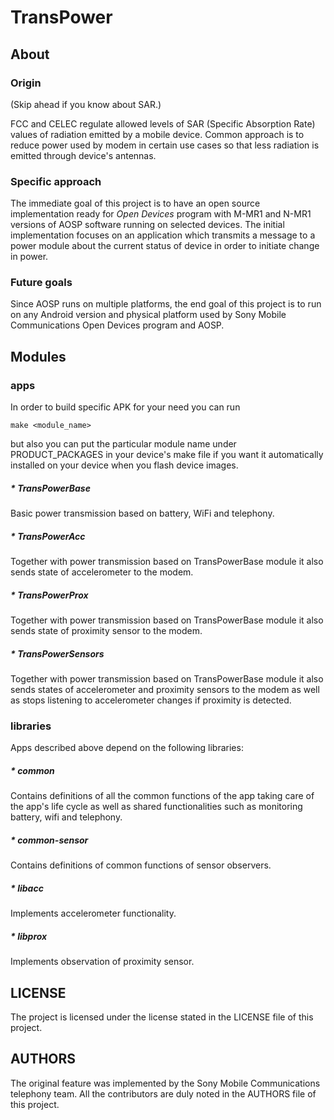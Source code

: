 # TransPower

## About

### Origin
(Skip ahead if you know about SAR.)

FCC and CELEC regulate allowed levels of SAR (Specific Absorption Rate) values of
radiation emitted by a mobile device. Common approach is to reduce power used by
modem in certain use cases so that less radiation is emitted through device's
antennas.

### Specific approach
The immediate goal of this project is to have an open source implementation ready
for *Open Devices* program with M-MR1 and N-MR1 versions of AOSP software running
on selected devices. The initial implementation focuses on an application which
transmits a message to a power module about the current status of device in
order to initiate change in power.

### Future goals
Since AOSP runs on multiple platforms, the end goal of this project is to run on
any Android version and physical platform used by Sony Mobile Communications Open
Devices program and AOSP.

## Modules

### apps
In order to build specific APK for your need you can run

    make <module_name>

but also you can put the particular module name under PRODUCT_PACKAGES
in your device's make file if you want it automatically installed on your
device when you flash device images.

##### * TransPowerBase
Basic power transmission based on battery, WiFi and telephony.

##### * TransPowerAcc
Together with power transmission based on TransPowerBase module it also sends
state of accelerometer to the modem.

##### * TransPowerProx
Together with power transmission based on TransPowerBase module it also sends
state of proximity sensor to the modem.

##### * TransPowerSensors
Together with power transmission based on TransPowerBase module it also sends
states of accelerometer and proximity sensors to the modem as well as stops
listening to accelerometer changes if proximity is detected.

### libraries

Apps described above depend on the following libraries:
##### * common
Contains definitions of all the common functions of the app taking care of the
app's life cycle as well as shared functionalities such as monitoring battery,
wifi and telephony.

##### * common-sensor
Contains definitions of common functions of sensor observers.

##### * libacc
Implements accelerometer functionality.

##### * libprox
Implements observation of proximity sensor.


## LICENSE
The project is licensed under the license stated in the LICENSE file of this project.

## AUTHORS
The original feature was implemented by the Sony Mobile Communications telephony
team. All the contributors are duly noted in the AUTHORS file of this project.
